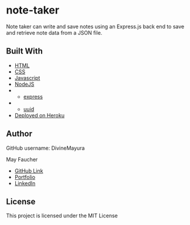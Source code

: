 # note-taker
Note taker can write and save notes using an Express.js back end to save and retrieve note data from a JSON file.


## Built With

* [HTML](https://developer.mozilla.org/en-US/docs/Web/HTML)
* [CSS](https://developer.mozilla.org/en-US/docs/Web/CSS)
* [Javascript](https://developer.mozilla.org/en-US/docs/Web/JavaScript)
* [NodeJS](https://nodejs.org/en/)
* * [express](https://www.npmjs.com/package/express)
* * [uuid](https://www.npmjs.com/package/uuidv4)
* [Deployed on Heroku](https://dashboard.heroku.com/)

## Author 
  GitHub username: DivineMayura
  

  May Faucher


  - [GitHub Link](https://github.com/DivineMayura)
  - [Portfolio](https://divinemayura.github.io/portfolio-2/)
  - [LinkedIn](https://www.linkedin.com/in/mayfaucher/)


## License

This project is licensed under the MIT License 
